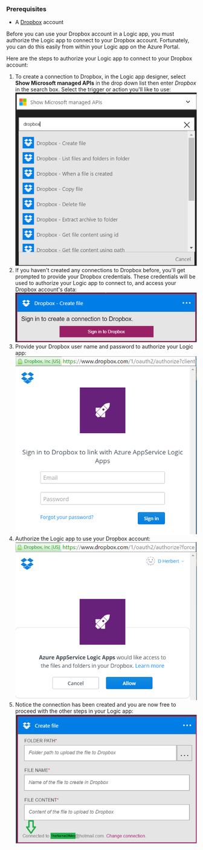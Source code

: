 ### <a name="prerequisites"></a>Prerequisites
* A [Dropbox](https://www.Dropbox.com/) account 

Before you can use your Dropbox account in a Logic app, you must authorize the Logic app to connect to your Dropbox account. Fortunately, you can do this easily from within your Logic app on the Azure Portal. 

Here are the steps to authorize your Logic app to connect to your Dropbox account:

1. To create a connection to Dropbox, in the Logic app designer, select **Show Microsoft managed APIs** in the drop down list then enter *Dropbox* in the search box. Select the trigger or action you'll like to use:  
   ![Dropbox step 1](./media/connectors-create-api-dropbox/dropbox-1.png)
2. If you haven't created any connections to Dropbox before, you'll get prompted to provide your Dropbox credentials. These credentials will be used to authorize your Logic app to connect to, and access your Dropbox account's data:  
   ![Dropbox step 2](./media/connectors-create-api-dropbox/dropbox-2.png)
3. Provide your Dropbox user name and password to authorize your Logic app:  
   ![Dropbox step 3](./media/connectors-create-api-dropbox/dropbox-3.png)   
4. Authorize the Logic app to use your Dropbox account:  
   ![Dropbox step 4](./media/connectors-create-api-dropbox/dropbox-4.png)
5. Notice the connection has been created and you are now free to proceed with the other steps in your Logic app:  
   ![Dropbox step 5](./media/connectors-create-api-dropbox/dropbox-5.png)   


